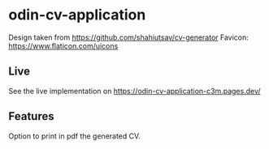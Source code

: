 # odin-cv-application
Design taken from https://github.com/shahiutsav/cv-generator
Favicon: https://www.flaticon.com/uicons

## Live
See the live implementation on https://odin-cv-application-c3m.pages.dev/

## Features
Option to print in pdf the generated CV.
